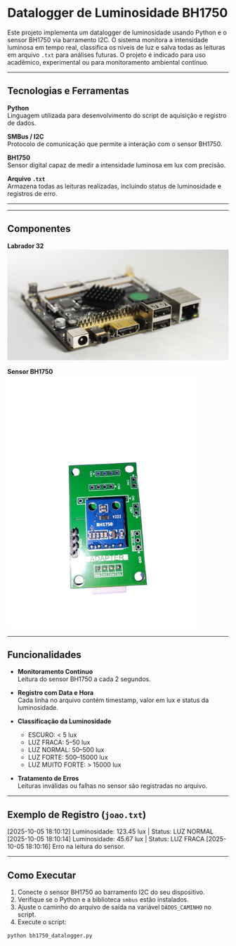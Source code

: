 # Datalogger de Luminosidade BH1750

Este projeto implementa um datalogger de luminosidade usando Python e o sensor BH1750 via barramento I2C. O sistema monitora a intensidade luminosa em tempo real, classifica os níveis de luz e salva todas as leituras em arquivo `.txt` para análises futuras. O projeto é indicado para uso acadêmico, experimental ou para monitoramento ambiental contínuo.

---

## Tecnologias e Ferramentas

**Python**  
Linguagem utilizada para desenvolvimento do script de aquisição e registro de dados.

**SMBus / I2C**  
Protocolo de comunicação que permite a interação com o sensor BH1750.

**BH1750**  
Sensor digital capaz de medir a intensidade luminosa em lux com precisão.

**Arquivo `.txt`**  
Armazena todas as leituras realizadas, incluindo status de luminosidade e registros de erro.

---

---

## Componentes

**Labrador 32**  
![Placa ](img/labrador32.jpeg) 

**Sensor BH1750**
![sensor](img/luminosidade-sensor-removebg-preview.png)

---

## Funcionalidades

- **Monitoramento Contínuo**  
  Leitura do sensor BH1750 a cada 2 segundos.

- **Registro com Data e Hora**  
  Cada linha no arquivo contém timestamp, valor em lux e status da luminosidade.

- **Classificação da Luminosidade**  
  - ESCURO: < 5 lux  
  - LUZ FRACA: 5–50 lux  
  - LUZ NORMAL: 50–500 lux  
  - LUZ FORTE: 500–15000 lux  
  - LUZ MUITO FORTE: > 15000 lux

- **Tratamento de Erros**  
  Leituras inválidas ou falhas no sensor são registradas no arquivo.

---

## Exemplo de Registro (`joao.txt`)
[2025-10-05 18:10:12] Luminosidade: 123.45 lux | Status: LUZ NORMAL
[2025-10-05 18:10:14] Luminosidade: 45.67 lux | Status: LUZ FRACA
[2025-10-05 18:10:16] Erro na leitura do sensor.


---

## Como Executar

1. Conecte o sensor BH1750 ao barramento I2C do seu dispositivo.  
2. Verifique se o Python e a biblioteca `smbus` estão instalados.  
3. Ajuste o caminho do arquivo de saída na variável `DADOS_CAMINHO` no script.  
4. Execute o script:

```bash
python bh1750_datalogger.py





